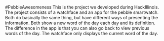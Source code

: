 #PebbleAwesomeness
This is the project we developed during HackIllinois. The project consists of a watchface and an app for the pebble smartwatch. Both do basically the same thing, but have different ways of presenting the information. Both show a new word of the day each day and its definition. The difference in the app is that you can also go back to view previous words of the day. The watchface only displays the current word of the day.
